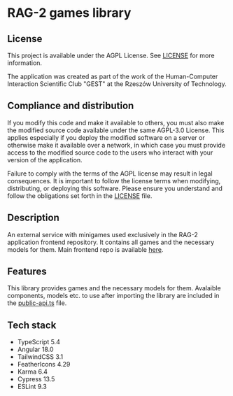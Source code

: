 # RAG-2 games library

## License

This project is available under the AGPL License. See [LICENSE](../../LICENSE) for more information.

The application was created as part of the work of the Human-Computer Interaction Scientific Club "GEST" at the Rzeszów University of Technology.

## Compliance and distribution

If you modify this code and make it available to others, you must also make the modified source code available under the same AGPL-3.0 License. This applies especially if you deploy the modified software on a server or otherwise make it available over a network, in which case you must provide access to the modified source code to the users who interact with your version of the application.

Failure to comply with the terms of the AGPL license may result in legal consequences. It is important to follow the license terms when modifying, distributing, or deploying this software. Please ensure you understand and follow the obligations set forth in the [LICENSE](../../LICENSE) file.

## Description

An external service with minigames used exclusively in the RAG-2 application frontend repository. It contains all games and the necessary models for them. Main frontend repo is available [here](https://github.com/theImmortalCoders/rag-2-frontend).

## Features

This library provides games and the necessary models for them. Avalaible components, models etc. to use after importing the library are included in the [public-api.ts](./src/public-api.ts) file.

## Tech stack

- TypeScript 5.4
- Angular 18.0
- TailwindCSS 3.1
- FeatherIcons 4.29
- Karma 6.4
- Cypress 13.5
- ESLint 9.3
